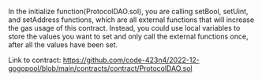  In the initialize function(ProtocolDAO.sol), you are calling setBool, setUint, and setAddress functions, which are all external functions that will increase the gas usage of this contract. Instead, you could use local variables to store the values you want to set and only call the external functions once, after all the values have been set.

Link to contract: https://github.com/code-423n4/2022-12-gogopool/blob/main/contracts/contract/ProtocolDAO.sol